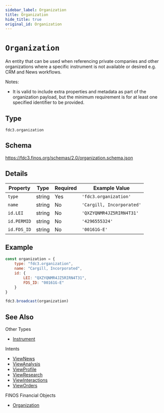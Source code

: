 ```yaml
---
sidebar_label: Organization
title: Organization
hide_title: true
original_id: Organization
---
```

# `Organization`

An entity that can be used when referencing private companies and other organizations where a specific instrument is not available or desired e.g. CRM and News workflows.

Notes:

- It is valid to include extra properties and metadata as part of the organization payload, but the minimum requirement
is for at least one specified identifier to be provided.

## Type

`fdc3.organization`

## Schema

https://fdc3.finos.org/schemas/2.0/organization.schema.json

## Details

| Property    | Type    | Required | Example Value             |
|-------------|---------|----------|---------------------------|
| `type`      | string  | Yes      | `'fdc3.organization'`     |
| `name`      | string  | No       | `'Cargill, Incorporated'` |
| `id.LEI`    | string  | No       | `'QXZYQNMR4JZ5RIRN4T31'`  |
| `id.PERMID` | string  | No       | `'4296555324'`            |
| `id.FDS_ID` | string  | No       | `'00161G-E'`              |

## Example

```js
const organization = {
    type: "fdc3.organization",
    name: "Cargill, Incorporated",
    id: {
        LEI: "QXZYQNMR4JZ5RIRN4T31",
        FDS_ID: "00161G-E"
    }
}

fdc3.broadcast(organization)
```

## See Also

Other Types
- [Instrument](Instrument)

Intents
- [ViewNews](../../intents/ref/ViewNews)
- [ViewAnalysis](../../intents/ref/viewAnalysis)
- [ViewProfile](../../intents/ref/ViewProfile)
- [ViewResearch](../../intents/ref/ViewResearch)
- [ViewInteractions](../../intents/ref/ViewInteractions)
- [ViewOrders](../../intents/ref/ViewOrders)

FINOS Financial Objects
- [Organization](https://fo.finos.org/docs/objects/organization)
